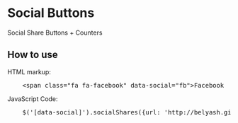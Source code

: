 # Social Buttons
Social Share Buttons + Counters

## How to use
HTML markup:
<pre>
    &lt;span class="fa fa-facebook" data-social="fb"&gt;Facebook
</pre>
JavaScript Code:
<pre>
    $('[data-social]').socialShares({url: 'http://belyash.github.io'})
</pre>